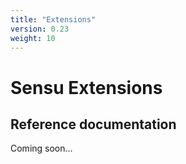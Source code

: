 ```yaml
---
title: "Extensions"
version: 0.23
weight: 10
---
```


# Sensu Extensions

## Reference documentation

Coming soon...
